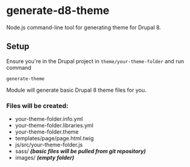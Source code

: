 # generate-d8-theme

Node.js command-line tool for generating theme for Drupal 8.


## Setup
Ensure you're in the Drupal project in `theme/your-theme-folder` and run command
```
generate-theme
```
Module will generate basic Drupal 8 theme files for you.

### Files will be created:

- your-theme-folder.info.yml
- your-theme-folder.libraries.yml
- your-theme-folder.theme
- templates/page/page.html.twig
- js/src/your-theme-folder.js
- sass/ _**(basic files will be pulled from git repository)**_
- images/ _**(empty folder)**_
